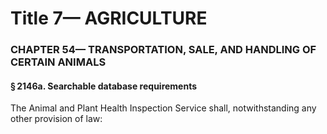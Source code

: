 
# Title 7— AGRICULTURE
### CHAPTER 54— TRANSPORTATION, SALE, AND HANDLING OF CERTAIN ANIMALS
#### § 2146a. Searchable database requirements

The Animal and Plant Health Inspection Service shall, notwithstanding any other provision of law:
